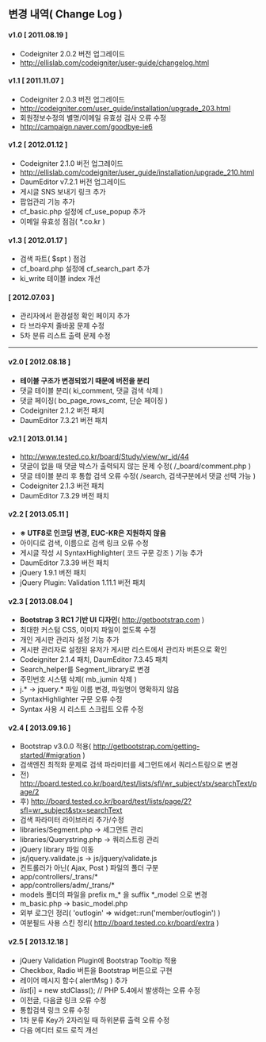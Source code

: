 ## 변경 내역( Change Log )

#### v1.0 [ 2011.08.19 ]

* Codeigniter 2.0.2 버전 업그레이드
 * <http://ellislab.com/codeigniter/user-guide/changelog.html>


#### v1.1 [ 2011.11.07 ]

* Codeigniter 2.0.3 버전 업그레이드
 * http://codeigniter.com/user_guide/installation/upgrade_203.html
* 회원정보수정의 별명/이메일 유효성 검사 오류 수정
* http://campaign.naver.com/goodbye-ie6


#### v1.2 [ 2012.01.12 ]

* Codeigniter 2.1.0 버전 업그레이드
 * <http://ellislab.com/codeigniter/user_guide/installation/upgrade_210.html>
* DaumEditor v7.2.1 버전 업그레이드
* 게시글 SNS 보내기 링크 추가
* 팝업관리 기능 추가
 * cf\_basic.php 설정에 cf\_use\_popup 추가
* 이메일 유효성 점검( *.co.kr )


#### v1.3 [ 2012.01.17 ]

* 검색 파트( $spt ) 점검
 * cf\_board.php 설정에 cf\_search\_part 추가
* ki\_write 테이블 index 개선


#### [ 2012.07.03 ]

* 관리자에서 환경설정 확인 페이지 추가
* 타 브라우저 줄바꿈 문제 수정
* 5차 분류 리스트 출력 문제 수정

---

#### v2.0 [ 2012.08.18 ]

* __테이블 구조가 변경되었기 때문에 버전을 분리__
* 댓글 테이블 분리( ki\_comment, 댓글 검색 삭제 )
* 댓글 페이징( bo\_page\_rows\_comt, 단순 페이징 )
* Codeigniter 2.1.2 버전 패치
* DaumEditor 7.3.21 버전 패치


#### v2.1 [ 2013.01.14 ]

* <http://www.tested.co.kr/board/Study/view/wr_id/44>
* 댓글이 없을 때 댓글 박스가 출력되지 않는 문제 수정( /_board/comment.php )
* 댓글 테이블 분리 후 통합 검색 오류 수정( /search, 검색구분에서 댓글 선택 가능 )
* Codeigniter 2.1.3 버전 패치
* DaumEditor 7.3.29 버전 패치


#### v2.2 [ 2013.05.11 ]

* __※ UTF8로 인코딩 변경, EUC-KR은 지원하지 않음__
* 아이디로 검색, 이름으로 검색 링크 오류 수정
* 게시글 작성 시 SyntaxHighlighter( 코드 구문 강조 ) 기능 추가
* DaumEditor 7.3.39 버전 패치
* jQuery 1.9.1 버전 패치
* jQuery Plugin: Validation 1.11.1 버전 패치


#### v2.3 [ 2013.08.04 ]

* __Bootstrap 3 RC1 기반 UI 디자인__( <http://getbootstrap.com> )
 * 최대한 커스텀 CSS, 이미지 파일이 없도록 수정
* 개인 게시판 관리자 설정 기능 추가
 * 게시판 관리자로 설정된 유저가 게시판 리스트에서 관리자 버튼으로 확인
* Codeigniter 2.1.4 패치, DaumEditor 7.3.45 패치
* Search\_helper를 Segment\_library로 변경
* 주민번호 시스템 삭제( mb\_jumin 삭제 )
* j.\* → jquery.\* 파일 이름 변경, 파일명이 명확하지 않음
* SyntaxHighlighter 구문 오류 수정
* Syntax 사용 시 리스트 스크립트 오류 수정


#### v2.4 [ 2013.09.16 ]

* Bootstrap v3.0.0 적용( <http://getbootstrap.com/getting-started/#migration> )
* 검색엔진 최적화 문제로 검색 파라미터를 세그먼트에서 쿼리스트링으로 변경
 * 전) <http://board.tested.co.kr/board/test/lists/sfl/wr_subject/stx/searchText/page/2>
 * 후) <http://board.tested.co.kr/board/test/lists/page/2?sfl=wr_subject&stx=searchText>
* 검색 파라미터 라이브러리 추가/수정
 * libraries/Segment.php → 세그먼트 관리
 * libraries/Querystring.php → 쿼리스트링 관리 
* jQuery library 파일 이동
 * js/jquery.validate.js → js/jquery/validate.js
* 컨트롤러가 아닌( Ajax, Post ) 파일의 폴더 구분
 * app/controllers/\_trans/\*
 * app/controllers/adm/\_trans/\*
* models 폴더의 파일을 prefix m\_\* 을 suffix \*\_model 으로 변경
 * m\_basic.php → basic\_model.php
* 외부 로그인 정리( 'outlogin' => widget::run('member/outlogin') )
* 여분필드 사용 스킨 정리( <http://board.tested.co.kr/board/extra> )


#### v2.5 [ 2013.12.18 ]

* jQuery Validation Plugin에 Bootstrap Tooltip 적용
* Checkbox, Radio 버튼을 Bootstrap 버튼으로 구현
* 레이어 메시지 함수( alertMsg ) 추가
* $list[$i] = new stdClass(); // PHP 5.4에서 발생하는 오류 수정
* 이전글, 다음글 링크 오류 수정
* 통합검색 링크 오류 수정
* 1차 분류 Key가 2자리일 때 하위분류 출력 오류 수정
* 다음 에디터 로드 로직 개선


